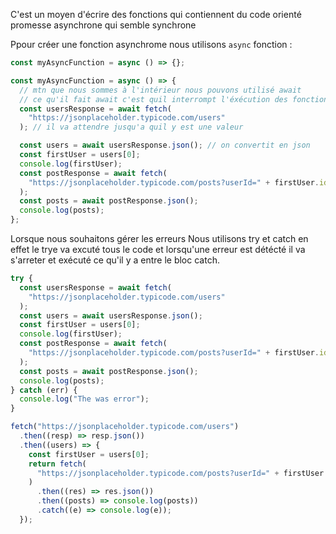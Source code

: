 C'est un moyen d'écrire des fonctions qui contiennent du code orienté promesse asynchrone qui semble synchrone

Ppour créer une fonction asynchrome nous utilisons `async` fonction :

```js
const myAsyncFunction = async () => {};
```

```js
const myAsyncFunction = async () => {
  // mtn que nous sommes à l'intérieur nous pouvons utilisé await
  // ce qu'il fait await c'est quil interrompt l'éxécution des fonctions jusquà ce que ca soit terminé et revienne avec une valeur
  const usersResponse = await fetch(
    "https://jsonplaceholder.typicode.com/users"
  ); // il va attendre jusqu'a quil y est une valeur

  const users = await usersResponse.json(); // on convertit en json
  const firstUser = users[0];
  console.log(firstUser);
  const postResponse = await fetch(
    "https://jsonplaceholder.typicode.com/posts?userId=" + firstUser.id
  );
  const posts = await postResponse.json();
  console.log(posts);
};
```

Lorsque nous souhaitons gérer les erreurs
Nous utilisons try et catch en effet le trye va excuté tous le code et lorsqu'une erreur est détécté il va s'arreter et exécuté ce qu'il y a entre le bloc catch.

```js
try {
  const usersResponse = await fetch(
    "https://jsonplaceholder.typicode.com/users"
  );
  const users = await usersResponse.json();
  const firstUser = users[0];
  console.log(firstUser);
  const postResponse = await fetch(
    "https://jsonplaceholder.typicode.com/posts?userId=" + firstUser.id
  );
  const posts = await postResponse.json();
  console.log(posts);
} catch (err) {
  console.log("The was error");
}
```

```js
fetch("https://jsonplaceholder.typicode.com/users")
  .then((resp) => resp.json())
  .then((users) => {
    const firstUser = users[0];
    return fetch(
      "https://jsonplaceholder.typicode.com/posts?userId=" + firstUser.id
    )
      .then((res) => res.json())
      .then((posts) => console.log(posts))
      .catch((e) => console.log(e));
  });
```
